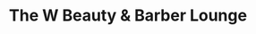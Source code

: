 ---
title: "The W Beauty & Barber Lounge"
url: /detroit/the-w-beauty-und-barber-lounge/
shop: Friseur
---